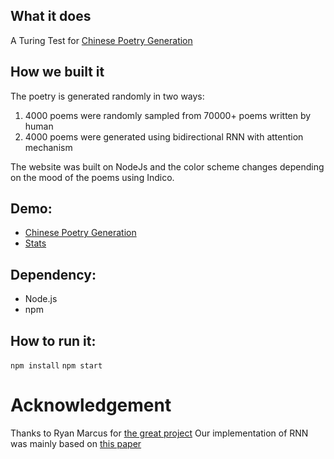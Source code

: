 ## What it does

A Turing Test for [Chinese Poetry Generation](https://cs.uwaterloo.ca/~mli/Simon_Vera.pdf)

## How we built it

The poetry is generated randomly in two ways:

1.  4000 poems were randomly sampled from 70000+ poems written by human
2.  4000 poems were generated using bidirectional RNN with attention mechanism

The website was built on NodeJs and the color scheme changes depending on the mood of the poems using Indico.

## Demo:

- [Chinese Poetry Generation](http://ming-gpu-3.cs.uwaterloo.ca:8080)
- [Stats](http://ming-gpu-3.cs.uwaterloo.ca:8080/charts)

## Dependency:

- Node.js
- npm


## How to run it:
`npm install`
`npm start`

# Acknowledgement
Thanks to Ryan Marcus for [the great project](https://github.com/RyanMarcus/EdgarAllanPoetry)
Our implementation of RNN was mainly based on [this paper](https://arxiv.org/abs/1610.09889)